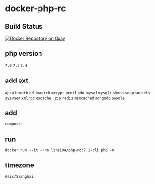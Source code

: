 # docker-php-rc

## Build Status
[![Docker Repository on Quay](https://quay.io/repository/lzh1104/php-rc/status "Docker Repository on Quay")](https://quay.io/repository/lzh1104/php-rc)

## php version
  `7.0`  `7.3` `7.4`
## add ext
`apcu` `bcmath` `gd` `imagick` `mcrypt` `pcntl` `pdo_mysql` `mysqli` `shmop` `soap`
`sockets` `sysvsem` `xmlrpc` `opcache` ` zip`
 `redis` `memcached` `mongodb` `swoole`
## add
`composer`
## run
```
docker run --it --rm lzh1104/php-rc:7.1-cli php -m
```
## timezone
```
Asis/Shanghai
```